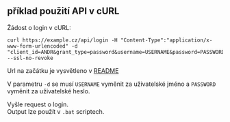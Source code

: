 ## příklad použití API v cURL

Žádost o login v cURL:  
```shell
curl https://example.cz/api/login -H "Content-Type":"application/x-www-form-urlencoded" -d "client_id=ANDR&grant_type=password&username=USERNAME&password=PASSWORD" --ssl-no-revoke 
```
Url na začátku je vysvětleno v [README](../README.md)
  
V parametru `-d` se musí `USERNAME` vyměnit za uživatelské jméno a `PASSWORD` vyměnit za uživatelské heslo.
  
Vyšle request o login.  
Output lze použít v `.bat` scriptech.

